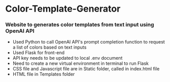 # Color-Template-Generator
### Website to generates color templates from text input using OpenAI API

- Used Python to call OpenAI API's prompt completion function to request a list of colors based on text inputs
- Used Flask for front-end
- API key needs to be updated to local .env document
- Need to create a new virtual environment in terminal to run Flask
- CSS file and Javascript file are in Static folder, called in index.html file
- HTML file in Templates folder
